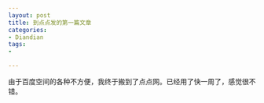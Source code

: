 ```yaml
---
layout: post
title: 到点点发的第一篇文章
categories:
- Diandian
tags:
- 

---
```

<p>由于百度空间的各种不方便，我终于搬到了点点网。已经用了快一周了，感觉很不错。</p>